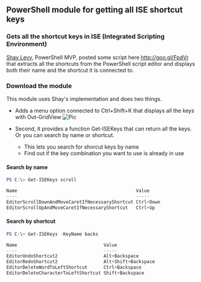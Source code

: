 ## PowerShell module for getting all ISE shortcut keys
### Gets all the shortcut keys in ISE (Integrated Scripting Environment)

[Shay Levy](http://blogs.microsoft.co.il/blogs/scriptfanatic/), PowerShell MVP, posted some script here http://goo.gl/FpdVr that extracts all the shortcuts from the PowerShell script editor and displays both their name and the shortcut it is connected to.

### Download the module
This module uses Shay's implementation and does two things.

* Adds a menu option connected to Ctrl+Shift+K that displays all the keys with Out-GridView
![Pic](https://raw.github.com/dfinke/PowerShellISE/master/images/ShortcutKeys.png)

* Second, it provides a function Get-ISEKeys that can return all the keys. Or you can search by name or shortcut. 
  * This lets you search for shorcut keys by name
  * Find out if the key combination you want to use is already in use

#### Search by name

```powershell
PS C:\> Get-ISEKeys scroll 

Name                                            Value    
----                                            -----    
EditorScrollDownAndMoveCaretIfNecessaryShortcut Ctrl+Down
EditorScrollUpAndMoveCaretIfNecessaryShortcut   Ctrl+Up  
```

#### Search by shortcut
```powershell
PS C:\> Get-ISEKeys -KeyName backs

Name                                Value              
----                                -----              
EditorUndoShortcut2                 Alt+Backspace      
EditorRedoShortcut2                 Alt+Shift+Backspace
EditorDeleteWordToLeftShortcut      Ctrl+Backspace     
EditorDeleteCharacterToLeftShortcut Shift+Backspace    
```
